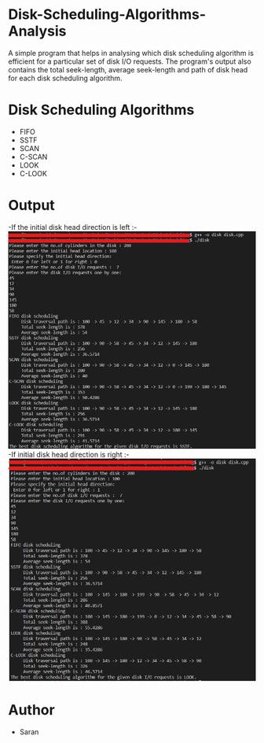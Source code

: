 # Disk-Scheduling-Algorithms-Analysis
A simple program that helps in analysing which disk scheduling algorithm is efficient for a particular set of disk I/O requests. The program's output also contains the total seek-length, average seek-length and path of disk head for each disk scheduling algorithm. 

# Disk Scheduling Algorithms
- FIFO
- SSTF
- SCAN
- C-SCAN
- LOOK
- C-LOOK

# Output
-If the initial disk head direction is left :- 
![initial head direction left](./left.png)
-If initial disk head direction is right :-
![initial head direction right](./right.png)

# Author
- Saran

